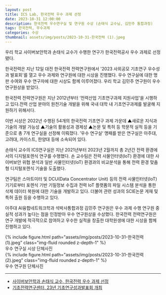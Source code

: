 ```yaml
---
layout: post
title: ICS Lab, 한국전력 우수 과제 선정
date: 2023-10-31 12:00:00
description: 한국전력 우수연구실 및 연구원 수상 (손태식 교수님, 김민주 통합과정)
tags: 한국전력, 우수과제
categories: 수상
thumbnail: assets/img/posts/2023-10-31-한국전력 (1).jpeg
---
```


우리 학교 사이버보안학과 손태식 교수가 수행한 연구가 한국전력공사 우수 과제로 선정됐다. 

한국전력은 지난 12일 대전 한국전력 전력연구원에서 '2023 사외공모 기초연구 우수성과 발표회'를 열고 우수 과제와 연구원에 대한 시상을 진행했다. 우수 연구실에 대한 명판 수여와 우수 연구자에 대한 시상도 함께 이루어졌다. 우리 학교 김민주 연구원이 우수 연구원상을 받았다.

한국전력 전력연구원은 지난 2012년부터 ‘전력산업 기초연구과제 지원사업'을 시행하고 있다.전력 산업 분야의 원천기술 개발을 위해 국내 대학 내 기초연구과제를 발굴해 지원하기 위해서다.

이번 시상은 2022년 수행된 54개의 한국전력 기초연구 과제 가운데 ▲새로운 지식과 기술의 개발 가능성 ▲기술의 활용성과 경제성 ▲논문 및 특허 등 학문적 실적 등을 기준으로 총 7개 연구실을 선정해 이뤄졌다. ’우수 연구실‘ 명패를 받은 연구실은 아주대, 고려대, 카이스트, 한양대 등에 소속되어 있다. 

손태식 교수의 ICS연구실은 지난 2021년부터 2023년 2월까지 총 2년간 전력 환경에서의 디지털포렌식 연구를 수행했다. 손 교수팀은 전력 사물인터넷(IoT) 환경에 대한 사이버보안 위협 분석과 일반 사물인터넷(IoT) 환경과의 비교분석을 통해 전력 환경 맞춤형 디지털포렌식 기술을 도출했다.

연구팀은 스마트미터 및 DCU(Data Concentrator Unit) 등의 전력 사물인터넷(IoT) 기기로부터 포렌식 기반 기밀정보 수집과 전력 IoT 플랫폼의 파일 시스템 분석을 통한 삭제 데이터 복원에 대한 기술을 개발하고 있다. 더불어 관련 성과의 SCIE논문 게재 및 특허 출원 등을 수행하고 있다. 

아주대 AI융합네트워크학과 석박사통합과정 김민주 연구원은 우수 과제 수행 연구원 중 실적 성과가 높다는 점을 인정받아 우수 연구원상을 수상했다. 한국전력 전력연구원은 연구 개발에 적극적으로 참여하고 우수한 실적을 창출한 대학원생에 대한 시상을 함께 진행하고 있다. 

<div class="row mt-3">
    <div class="col-sm mt-3 mt-md-0">
        {% include figure.html path="assets/img/posts/2023-10-31-한국전력 (1).jpeg" class="img-fluid rounded z-depth-1" %}
    </div>
</div>
<div class="caption">
    우수 연구실 시상 단체사진
</div>

<div class="row mt-3">
    <div class="col-sm mt-3 mt-md-0">
        {% include figure.html path="assets/img/posts/2023-10-31-한국전력 (2).jpeg" class="img-fluid rounded z-depth-1" %}
    </div>
</div>
<div class="caption">
    우수 연구원 단체사진
</div>

<hr>

- [사이버보안학과 손태식 교수, 한국전력 우수 과제 선정](https://www.ajou.ac.kr/kr/ajou/news.do?mode=view&articleNo=224028)
- [기초전력연구센터, 23년 기초연구성과발표회 개최](http://multimedia.e-kepco.co.kr/Viewer/IQHUXCUGVGQ8/8)


